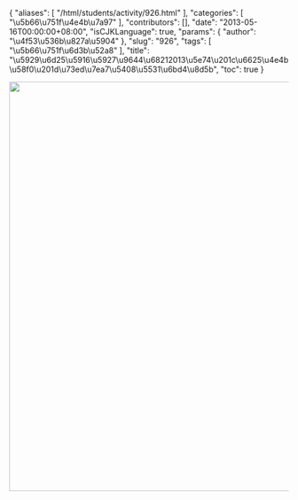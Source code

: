 {
    "aliases": [
        "/html/students/activity/926.html"
    ],
    "categories": [
        "\u5b66\u751f\u4e4b\u7a97"
    ],
    "contributors": [],
    "date": "2013-05-16T00:00:00+08:00",
    "isCJKLanguage": true,
    "params": {
        "author": "\u4f53\u536b\u827a\u5904"
    },
    "slug": "926",
    "tags": [
        "\u5b66\u751f\u6d3b\u52a8"
    ],
    "title": "\u5929\u6d25\u5916\u5927\u9644\u68212013\u5e74\u201c\u6625\u4e4b\u58f0\u201d\u73ed\u7ea7\u5408\u5531\u6bd4\u8d5b",
    "toc": true
}

<img
    src="https://cdn.tfls.online/mirror/full/24559f456bb808d3c0f5805642c7965422b047a6.jpg"
    style="display:block;margin-left:auto;margin-right:auto;"
    decoding="async"
    fetchpriority="auto"
    loading="lazy"
    height="739"
    width="575"
/>


